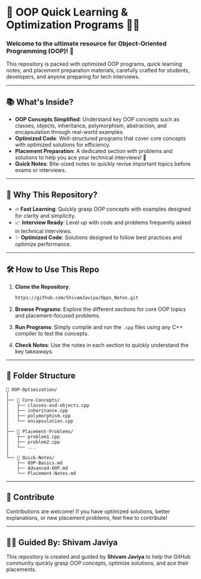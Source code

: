 # 🚀 **OOP Quick Learning & Optimization Programs** 👨‍💻

### Welcome to the ultimate resource for Object-Oriented Programming (OOP)! 🎯

This repository is packed with optimized OOP programs, quick learning notes, and placement preparation materials, carefully crafted for students, developers, and anyone preparing for tech interviews. 


---

## 📚 **What's Inside?**

- **OOP Concepts Simplified**: Understand key OOP concepts such as classes, objects, inheritance, polymorphism, abstraction, and encapsulation through real-world examples.
- **Optimized Code**: Well-structured programs that cover core concepts with optimized solutions for efficiency.
- **Placement Preparation**: A dedicated section with problems and solutions to help you ace your technical interviews! 🎯
- **Quick Notes**: Bite-sized notes to quickly revise important topics before exams or interviews.
  
---

## 🚩 **Why This Repository?**

- 🔥 **Fast Learning**: Quickly grasp OOP concepts with examples designed for clarity and simplicity.
- 📈 **Interview Ready**: Level up with code and problems frequently asked in technical interviews.
- ✨ **Optimized Code**: Solutions designed to follow best practices and optimize performance.

---

## 🛠️ **How to Use This Repo**

1. **Clone the Repository**:
   ```bash
   https://github.com/ShivamJaviya/Opps_Notes.git
   ```

2. **Browse Programs**: Explore the different sections for core OOP topics and placement-focused problems.

3. **Run Programs**: Simply compile and run the `.cpp` files using any C++ compiler to test the concepts.

4. **Check Notes**: Use the notes in each section to quickly understand the key takeaways.

---

## 📂 **Folder Structure**

```
📁 OOP-Optimization/
│
├── 📁 Core-Concepts/
│   ├── classes-and-objects.cpp
│   ├── inheritance.cpp
│   ├── polymorphism.cpp
│   └── encapsulation.cpp
│
├── 📁 Placement-Problems/
│   ├── problem1.cpp
│   ├── problem2.cpp
│   └── ...
│
└── 📁 Quick-Notes/
    ├── OOP-Basics.md
    ├── Advanced-OOP.md
    └── Placement-Notes.md
```

---

## 🌟 **Contribute**

Contributions are welcome! If you have optimized solutions, better explanations, or new placement problems, feel free to contribute!

---

## 🧑‍🏫 **Guided By: Shivam Javiya**

This repository is created and guided by **Shivam Javiya** to help the GitHub community quickly grasp OOP concepts, optimize solutions, and ace their placements.
